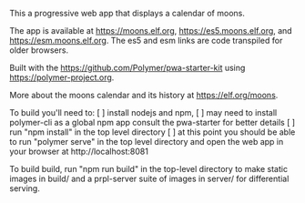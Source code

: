
This a progressive web app that displays a calendar of moons.

The app is available at https://moons.elf.org, https://es5.moons.elf.org, and
https://esm.moons.elf.org.  The es5 and esm links are code transpiled for older
browsers.

Built with the https://github.com/Polymer/pwa-starter-kit using https://polymer-project.org.

More about the moons calendar and its history at https://elf.org/moons.

To build you'll need to:
[ ] install nodejs and npm,
[ ] may need to install polymer-cli as a global npm app
    consult the pwa-starter for better details
[ ] run "npm install" in the top level directory
[ ] at this point you should be able to run "polymer serve"
    in the top level directory and open the web app in your
    browser at http://localhost:8081

To build build, run "npm run build" in the top-level directory
to make static images in build/ and a prpl-server suite of images
in server/ for differential serving.

